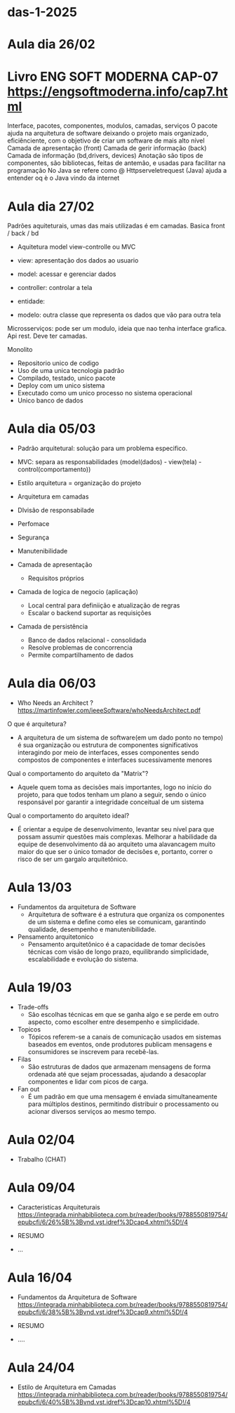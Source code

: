 # das-1-2025

# Aula dia 26/02

# Livro ENG SOFT MODERNA CAP-07 https://engsoftmoderna.info/cap7.html

Interface, pacotes, componentes, modulos, camadas, serviços
O pacote ajuda na arquitetura de software deixando o projeto mais organizado, eficiênciente, com o objetivo de criar um software de mais alto nível
Camada de apresentação (front)
Camada de gerir informação (back)
Camada de informação (bd,drivers, devices)
Anotação são tipos de componentes, são bibliotecas, feitas de antemão, e usadas para facilitar na programação
No Java se refere como @
Httpserveletrequest (Java) ajuda a entender oq è o Java vindo da internet

# Aula dia 27/02

Padrões aquiteturais, umas das mais utilizadas é em camadas. Basica front / back / bd

- Aquitetura model view-controlle ou MVC
- view: apresentação dos dados ao usuario
- model: acessar e gerenciar dados
- controller: controlar a tela

- entidade: 
- modelo: outra classe que representa os dados que vão para outra tela

Microsserviços: pode ser um modulo, ideia que nao tenha interface grafica. Api rest. Deve ter camadas.

Monolito
- Repositorio unico de codigo
- Uso de uma unica tecnologia padrão
- Compilado, testado, unico pacote
- Deploy com um unico sistema
- Executado como um unico processo no sistema operacional
- Unico banco de dados

# Aula dia 05/03

- Padrão arquitetural: solução para um problema especifico.
- MVC: separa as responsabilidades (model(dados) - view(tela) - control(comportamento))
- Estilo arquitetura = organização do projeto

- Arquitetura em camadas
- DIvisão de responsabilade
- Perfomace
- Segurança
- Manutenibilidade
- Camada de apresentação
  - Requisitos próprios
- Camada de logica de negocio (aplicação)
  - Local central para definiição e atualização de regras
  - Escalar o backend suportar as requisições
- Camada de persistência
  - Banco de dados relacional - consolidada
  - Resolve problemas de concorrencia
  - Permite compartilhamento de dados

 # Aula dia 06/03
 
  - Who Needs an Architect ? https://martinfowler.com/ieeeSoftware/whoNeedsArchitect.pdf

O que é arquitetura?
  - A arquitetura de um sistema de software(em um dado ponto no tempo) é sua organização ou estrutura de componentes significativos interagindo por meio de interfaces, esses componentes sendo compostos de componentes e interfaces sucessivamente menores

Qual o comportamento do arquiteto da "Matrix"?
  - Aquele quem toma as decisões mais importantes, logo no início do projeto, para que todos tenham um plano a seguir, sendo o único responsável por garantir a integridade conceitual de um sistema
  
Qual o comportamento do arquiteto ideal?
  - É orientar a equipe de desenvolvimento, levantar seu nível para que possam assumir questões mais complexas. Melhorar a habilidade da equipe de desenvolvimento dá ao arquiteto uma alavancagem muito maior do que ser o único tomador de decisões e, portanto, correr o risco de ser um gargalo arquitetônico.

  # Aula 13/03

  - Fundamentos da arquitetura de Software
    - Arquitetura de software é a estrutura que organiza os componentes de um sistema e define como eles se comunicam, garantindo qualidade, desempenho e manutenibilidade.
  - Pensamento arquitetonico
    - Pensamento arquitetônico é a capacidade de tomar decisões técnicas com visão de longo prazo, equilibrando simplicidade, escalabilidade e evolução do sistema.

  # Aula 19/03

  - Trade-offs
    - São escolhas técnicas em que se ganha algo e se perde em outro aspecto, como escolher entre desempenho e simplicidade.
  - Topicos
    - Tópicos referem-se a canais de comunicação usados em sistemas baseados em eventos, onde produtores publicam mensagens e consumidores se inscrevem para recebê-las.
  - Filas
    - São estruturas de dados que armazenam mensagens de forma ordenada até que sejam processadas, ajudando a desacoplar componentes e lidar com picos de carga.
  - Fan out
    - É um padrão em que uma mensagem é enviada simultaneamente para múltiplos destinos, permitindo distribuir o processamento ou acionar diversos serviços ao mesmo tempo.

  # Aula 02/04 

  - Trabalho (CHAT)

  # Aula 09/04

  - Caracteristicas Arquiteturais
  https://integrada.minhabiblioteca.com.br/reader/books/9788550819754/epubcfi/6/26%5B%3Bvnd.vst.idref%3Dcap4.xhtml%5D!/4

  - RESUMO
  - ...

  # Aula 16/04

  - Fundamentos da Arquitetura de Software
  https://integrada.minhabiblioteca.com.br/reader/books/9788550819754/epubcfi/6/38%5B%3Bvnd.vst.idref%3Dcap9.xhtml%5D!/4

  - RESUMO
  - ....

  # Aula 24/04

  - Estilo de Arquitetura em Camadas
  https://integrada.minhabiblioteca.com.br/reader/books/9788550819754/epubcfi/6/40%5B%3Bvnd.vst.idref%3Dcap10.xhtml%5D!/4
